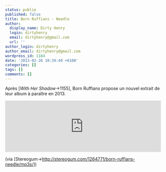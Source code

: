 ```yaml
---
status: publie
published: false
title: Born Ruffians - Needle
author:
  display_name: Dirty Henry
  login: dirtyhenry
  email: dirtyhenry@gmail.com
  url: ''
author_login: dirtyhenry
author_email: dirtyhenry@gmail.com
wordpress_id: 1184
date: '2013-02-26 10:39:49 +0100'
categories: []
tags: []
comments: []
---
```

Après [*With Her Shadow*->1155], Born Ruffians propose un nouvel extrait de leur album à paraître en 2013.

<iframe width="100%" height="166" scrolling="no" frameborder="no" src="https://w.soundcloud.com/player/?url=http%3A%2F%2Fapi.soundcloud.com%2Ftracks%2F79258774"></iframe>

(via [Stereogum->http://stereogum.com/1264771/born-ruffians-needle/mp3s/])
